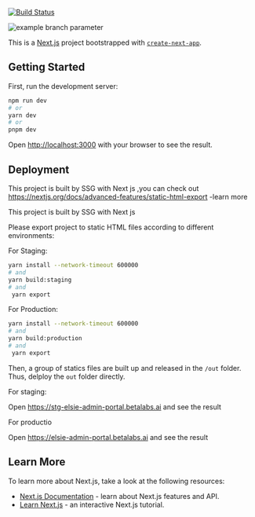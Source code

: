 [![Build Status](http://jenkins.betalabs.ai/buildStatus/icon?job=stg-elsie-admin-portal&subject=Jenkins%20staging%20Build)](http://jenkins.betalabs.ai/blue/organizations/jenkins/stg-elsie-admin-portal/activity)

![example branch parameter](https://github.com/github/docs/actions/workflows/main.yml/badge.svg?branch=feature-1)

This is a [Next.js](https://nextjs.org/) project bootstrapped with [`create-next-app`](https://github.com/vercel/next.js/tree/canary/packages/create-next-app).

## Getting Started

First, run the development server:

```bash
npm run dev
# or
yarn dev
# or
pnpm dev
```

Open [http://localhost:3000](http://localhost:3000) with your browser to see the result.


## Deployment

This project is built by SSG with Next js ,you can check out https://nextjs.org/docs/advanced-features/static-html-export -learn more


This project is built by SSG with Next js 



Please export project to static HTML files according to different environments:

For Staging:

```bash
yarn install --network-timeout 600000
# and
yarn build:staging
# and
 yarn export
```

For Production:

```bash
yarn install --network-timeout 600000
# and
yarn build:production
# and
 yarn export
```

Then, a group of statics files are built up and released in the `/out` folder.
Thus, delploy the `out` folder directly.

For staging:

Open https://stg-elsie-admin-portal.betalabs.ai and see the result

For productio

Open https://elsie-admin-portal.betalabs.ai and see the result

## Learn More

To learn more about Next.js, take a look at the following resources:

- [Next.js Documentation](https://nextjs.org/docs) - learn about Next.js features and API.
- [Learn Next.js](https://nextjs.org/learn) - an interactive Next.js tutorial.
